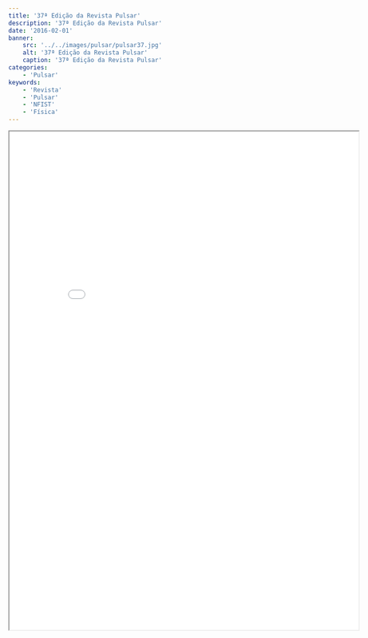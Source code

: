 ```yaml
---
title: '37ª Edição da Revista Pulsar'
description: '37ª Edição da Revista Pulsar'
date: '2016-02-01'
banner:
    src: '../../images/pulsar/pulsar37.jpg'
    alt: '37ª Edição da Revista Pulsar'
    caption: '37ª Edição da Revista Pulsar'
categories:
    - 'Pulsar'
keywords:
    - 'Revista'
    - 'Pulsar'
    - 'NFIST'
    - 'Física'
---
```


<iframe width="700" height="1000" src="../../pulsar/pulsar37.pdf"></iframe>
